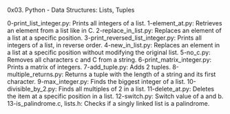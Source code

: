 0x03. Python - Data Structures: Lists, Tuples

0-print_list_integer.py: Prints all integers of a list.
1-element_at.py: Retrieves an element from a list like in C.
2-replace_in_list.py: Replaces an element of a list at a specific position.
3-print_reversed_list_integer.py: Prints all integers of a list, in reverse order.
4-new_in_list.py: Replaces an element in a list at a specific position without modifying the original list.
5-no_c.py: Removes all characters c and C from a string.
6-print_matrix_integer.py: Prints a matrix of integers.
7-add_tuple.py: Adds 2 tuples.
8-multiple_returns.py: Returns a tuple with the length of a string and its first character.
9-max_integer.py: Finds the biggest integer of a list.
10-divisible_by_2.py: Finds all multiples of 2 in a list.
11-delete_at.py: Deletes the item at a specific position in a list.
12-switch.py: Switch value of a and b.
13-is_palindrome.c, lists.h: Checks if a singly linked list is a palindrome.
